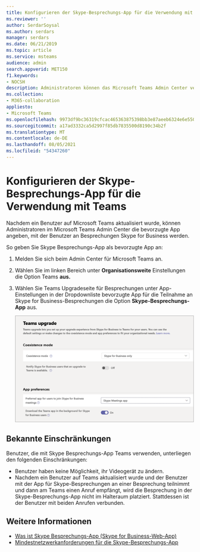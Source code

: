 ```yaml
---
title: Konfigurieren der Skype-Besprechungs-App für die Verwendung mit Teams
ms.reviewer: ''
author: SerdarSoysal
ms.author: serdars
manager: serdars
ms.date: 06/21/2019
ms.topic: article
ms.service: msteams
audience: admin
search.appverid: MET150
f1.keywords:
- NOCSH
description: Administratoren können das Microsoft Teams Admin Center verwenden, um die Skype-Besprechungs-App für die Zusammenarbeit mit Teams
ms.collection:
- M365-collaboration
appliesto:
- Microsoft Teams
ms.openlocfilehash: 9973df9bc36319cfcac465363875398bb3e87aeeb6324e6e550c3356be9ace54
ms.sourcegitcommit: a17ad3332ca5d2997f85db7835500d8190c34b2f
ms.translationtype: MT
ms.contentlocale: de-DE
ms.lasthandoff: 08/05/2021
ms.locfileid: "54347260"
---
```

# <a name="configure-the-skype-meetings-app-to-work-with-teams"></a>Konfigurieren der Skype-Besprechungs-App für die Verwendung mit Teams

Nachdem ein Benutzer auf Microsoft Teams aktualisiert wurde, können Administratoren im Microsoft Teams Admin Center die bevorzugte App angeben, mit der Benutzer an Besprechungen Skype for Business werden.

So geben Sie Skype Besprechungs-App als bevorzugte App an:

1. Melden Sie sich beim Admin Center für Microsoft Teams an.
2. Wählen Sie im linken Bereich unter **Organisationsweite** Einstellungen die Option Teams **aus.**
3. Wählen Sie Teams Upgradeseite für Besprechungen unter App-Einstellungen in der  Dropdownliste bevorzugte App für die Teilnahme an Skype for Business-Besprechungen die Option **Skype-Besprechungs-App** aus. 

    ![Wählen Sie bevorzugte App für Benutzer für die Teilnahme an Besprechungen Skype for Business aus.](media/teams-configure-skype-meetings-app-to-work-with-teams-image1.png)

## <a name="known-limitations"></a>Bekannte Einschränkungen

Benutzer, die mit Skype Besprechungs-App Teams verwenden, unterliegen den folgenden Einschränkungen:

- Benutzer haben keine Möglichkeit, ihr Videogerät zu ändern.
- Nachdem ein Benutzer auf Teams aktualisiert wurde und der Benutzer mit der App für Skype-Besprechungen an einer Besprechung teilnimmt und dann am Teams einen Anruf empfängt, wird die Besprechung in der Skype-Besprechungs-App nicht im Halteraum platziert. Stattdessen ist der Benutzer mit beiden Anrufen verbunden.

## <a name="more-information"></a>Weitere Informationen

- [Was ist Skype Besprechungs-App (Skype for Business-Web-App)](https://support.office.microsoft.com/article/what-is-skype-meetings-app-skype-for-business-web-app-1ff3d412-718a-4982-8ff2-a4992608cdb5)
- [Mindestnetzwerkanforderungen für die Skype-Besprechungs-App](/previous-versions/office/communications/mt845808(v=ocs.16))
